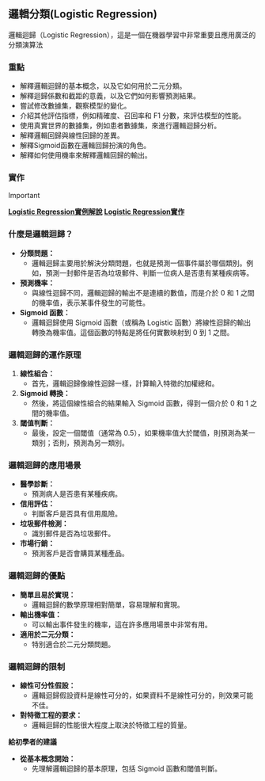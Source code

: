 ## 邏輯分類(Logistic Regression)
邏輯迴歸（Logistic Regression），這是一個在機器學習中非常重要且應用廣泛的分類演算法

### 重點
- 解釋邏輯迴歸的基本概念，以及它如何用於二元分類。
- 解釋迴歸係數和截距的意義，以及它們如何影響預測結果。
- 嘗試修改數據集，觀察模型的變化。
- 介紹其他評估指標，例如精確度、召回率和 F1 分數，來評估模型的性能。
- 使用真實世界的數據集，例如患者數據集，來進行邏輯迴歸分析。
- 解釋邏輯回歸與線性回歸的差異。
- 解釋Sigmoid函數在邏輯回歸扮演的角色。
- 解釋如何使用機率來解釋邏輯回歸的輸出。

### 實作
> [!IMPORTANT]
> [**Logistic Regression實例解說**](./說明1.ipynb)
> [**Logistic Regression實作**](./sklearn實作1.ipynb)

### 什麼是邏輯迴歸？

* **分類問題：**
    * 邏輯迴歸主要用於解決分類問題，也就是預測一個事件屬於哪個類別。例如，預測一封郵件是否為垃圾郵件、判斷一位病人是否患有某種疾病等。
* **預測機率：**
    * 與線性迴歸不同，邏輯迴歸的輸出不是連續的數值，而是介於 0 和 1 之間的機率值，表示某事件發生的可能性。
* **Sigmoid 函數：**
    * 邏輯迴歸使用 Sigmoid 函數（或稱為 Logistic 函數）將線性迴歸的輸出轉換為機率值。這個函數的特點是將任何實數映射到 0 到 1 之間。

### 邏輯迴歸的運作原理

1.  **線性組合：**
    * 首先，邏輯迴歸像線性迴歸一樣，計算輸入特徵的加權總和。
2.  **Sigmoid 轉換：**
    * 然後，將這個線性組合的結果輸入 Sigmoid 函數，得到一個介於 0 和 1 之間的機率值。
3.  **閾值判斷：**
    * 最後，設定一個閾值（通常為 0.5），如果機率值大於閾值，則預測為某一類別；否則，預測為另一類別。

### 邏輯迴歸的應用場景

* **醫學診斷：**
    * 預測病人是否患有某種疾病。
* **信用評估：**
    * 判斷客戶是否具有信用風險。
* **垃圾郵件檢測：**
    * 識別郵件是否為垃圾郵件。
* **市場行銷：**
    * 預測客戶是否會購買某種產品。

### 邏輯迴歸的優點

* **簡單且易於實現：**
    * 邏輯迴歸的數學原理相對簡單，容易理解和實現。
* **輸出機率值：**
    * 可以輸出事件發生的機率，這在許多應用場景中非常有用。
* **適用於二元分類：**
    * 特別適合於二元分類問題。

### 邏輯迴歸的限制

* **線性可分性假設：**
    * 邏輯迴歸假設資料是線性可分的，如果資料不是線性可分的，則效果可能不佳。
* **對特徵工程的要求：**
    * 邏輯迴歸的性能很大程度上取決於特徵工程的質量。

**給初學者的建議**

* **從基本概念開始：**
    * 先理解邏輯迴歸的基本原理，包括 Sigmoid 函數和閾值判斷。




